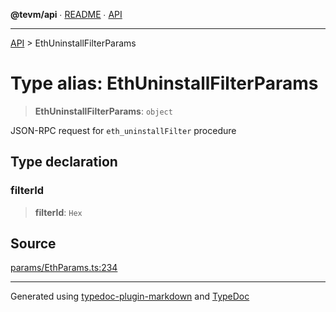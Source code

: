 **@tevm/api** ∙ [README](../README.md) ∙ [API](../API.md)

***

[API](../API.md) > EthUninstallFilterParams

# Type alias: EthUninstallFilterParams

> **EthUninstallFilterParams**: `object`

JSON-RPC request for `eth_uninstallFilter` procedure

## Type declaration

### filterId

> **filterId**: `Hex`

## Source

[params/EthParams.ts:234](https://github.com/evmts/tevm-monorepo/blob/main/vm/api/src/params/EthParams.ts#L234)

***
Generated using [typedoc-plugin-markdown](https://www.npmjs.com/package/typedoc-plugin-markdown) and [TypeDoc](https://typedoc.org/)
